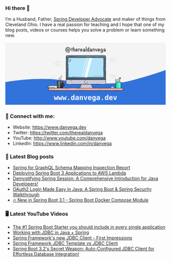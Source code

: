 ### Hi there 👋

I’m a Husband, Father, [Spring Developer Advocate](https://tanzu.vmware.com/developer/advocates/) and maker of things from Cleveland Ohio. I have a real passion for teaching and I hope that one of my blog posts, videos or courses helps you solve a problem or learn something new.

![Profile Header](./github_profile_header.png)

### 🤝 Connect with me:

- Website: https://www.danvega.dev
- Twitter: https://twitter.com/therealdanvega
- YouTube: http://www.youtube.com/danvega
- LinkedIn: https://www.linkedin.com/in/danvega

### 📝 Latest Blog posts

<!-- BLOG-POST-LIST:START -->
- [Spring for GraphQL Schema Mapping Inspection Report](https://www.danvega.dev/blog/2023/07/17/graphql-schema-mapping-inspection)
- [Deploying Spring Boot 3 Applications to AWS Lambda](https://www.danvega.dev/blog/2023/06/30/aws-lambda-spring-boot-3)
- [Demystifying Spring Session: A Comprehensive Introduction for Java Developers!](https://www.danvega.dev/blog/2023/05/03/spring-session-introduction)
- [OAuth2 Login Made Easy in Java: A Spring Boot &amp; Spring Security Walkthrough](https://www.danvega.dev/blog/2023/04/28/spring-security-oauth2-login)
- [🔥 New in Spring Boot 3.1 - Spring Boot Docker Compose Module](https://www.danvega.dev/blog/2023/04/26/spring-boot-docker-compose)
<!-- BLOG-POST-LIST:END -->

### 🖥 Latest YouTube Videos

<!-- YOUTUBE:START -->
- [The #1 Spring Boot Starter you should include in every single application](https://www.youtube.com/watch?v=4OVe0MWgZ4k)
- [Working with JDBC in Java + Spring](https://www.youtube.com/watch?v=IYi2hHpO9W8)
- [Spring Framework&#39;s new JDBC Client - First Impressions](https://www.youtube.com/watch?v=66O-PSw25fU)
- [Spring Framework JDBC Template vs JDBC Client](https://www.youtube.com/watch?v=Sv0-b5rsw08)
- [Spring Boot 3.2&#39;s Secret Weapon: Auto-Configured JDBC Client for Effortless Database Integration!](https://www.youtube.com/watch?v=JBu5GibEJ4k)
<!-- YOUTUBE:END -->
